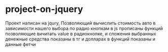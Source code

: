 # project-on-jquery
Проект написан на jqury, Позволяющий вычислить стоимость авто в зависимости нашего выбора по радио кнопкам
в js прописаны функций позволяющие вичитать value в радиокнопке, и сложения выбранных
денежные средства показаны в тг и долларах в функций показаны и данные фетчи
